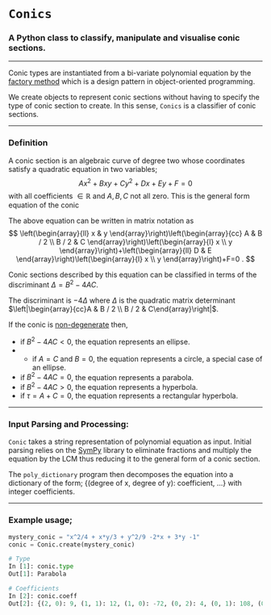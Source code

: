 # `Conics`
### A Python class to classify, manipulate and visualise conic sections.

----

Conic types are instantiated from a bi-variate polynomial equation by the [factory method](https://en.wikipedia.org/wiki/Factory_method_pattern) which is a design pattern in object-oriented programming. 

We create objects to represent conic sections without having to specify the type of conic section to create. 
In this sense, `Conics` is a classifier of conic sections. 

----

### Definition

A conic section is an algebraic curve of degree two whose coordinates satisfy a quadratic equation in two variables;
$$
Ax^2 + Bxy + Cy^2 + Dx + Ey + F = 0
$$
with all coefficients $\in \mathbb{R}$ and $A, B, C$ not all zero. This is the general form equation of the conic

The above equation can be written in matrix notation as
$$
\left(\begin{array}{ll}
x & y
\end{array}\right)\left(\begin{array}{cc}
A & B / 2 \\
B / 2 & C
\end{array}\right)\left(\begin{array}{l}
x \\
y
\end{array}\right)+\left(\begin{array}{ll}
D & E
\end{array}\right)\left(\begin{array}{l}
x \\
y
\end{array}\right)+F=0 .
$$

Conic sections described by this equation can be classified in terms of the discriminant $\Delta = B^2 -4AC$.

The discriminant is $-4\Delta$ where $\Delta$ is the quadratic matrix determinant $\left|\begin{array}{cc}A & B / 2 \\ B / 2 & C\end{array}\right|$.

If the conic is [non-degenerate](https://en.wikipedia.org/wiki/Degenerate_conic) then, 

- if $B^2-4 A C<0$, the equation represents an ellipse.
- - if $A=C$ and $B=0$, the equation represents a circle, a special case of an ellipse.
- if $B^2-4 A C=0$, the equation represents a parabola.
- if $B^2-4 A C>0$, the equation represents a hyperbola.
- if $\tau=A+C=0$, the equation represents a rectangular hyperbola.

----

### Input Parsing and Processing: 
`Conic` takes a string representation of polynomial equation as input. Initial parsing relies on the [SymPy](https://www.sympy.org/en/index.html) library to eliminate fractions and multiply the equation by the LCM thus reducing it to the general form of a conic section.

The `poly_dictionary` program then decomposes the equation into a dictionary of the form; {(degree of x, degree of y): coefficient, ...} with integer coefficients.

----

### Example usage;

```python
mystery_conic = "x^2/4 + x*y/3 + y^2/9 -2*x + 3*y -1"
conic = Conic.create(mystery_conic)

# Type
In [1]: conic.type
Out[1]: Parabola

# Coefficients
In [2]: conic.coeff
Out[2]: {(2, 0): 9, (1, 1): 12, (1, 0): -72, (0, 2): 4, (0, 1): 108, (0, 0): -36}
```

